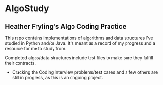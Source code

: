 # AlgoStudy
## Heather Fryling's Algo Coding Practice

This repo contains implementations of algorithms and data structures I've studied in Python and/or Java. It's meant as a record of my progress and a resource for me to study from.

Completed algos/data structures include test files to make sure they fulfill their contracts.

* Cracking the Coding Interview problems/test cases and a few others are still in progress, as this is an ongoing project.